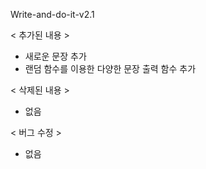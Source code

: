 Write-and-do-it-v2.1

< 추가된 내용 >

- 새로운 문장 추가
- 랜덤 함수를 이용한 다양한 문장 출력 함수 추가

< 삭제된 내용 >

- 없음

< 버그 수정 >

- 없음

